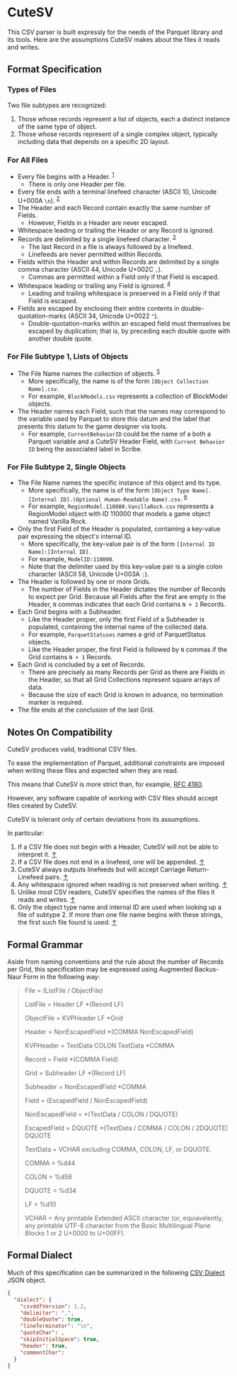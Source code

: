# CuteSV

This CSV parser is built expressly for the needs of the Parquet library and its tools.
Here are the assumptions CuteSV makes about the files it reads and writes.

## Format Specification

### Types of Files

Two file subtypes are recognized:
1. Those whose records represent a list of objects, each a distinct instance of the same type of object.
2. Those whose records represent of a single complex object, typically including data that depends on a specific 2D layout.

### For All Files

- Every file begins with a Header. <a id="Ref1"></a><sup>[1](#Note1)</sup>
    - There is only one Header per file.
- Every file ends with a terminal linefeed character  (ASCII 10, Unicode U+000A `\n`). <a id="Ref2"></a><sup>[2](#Note2)</sup>
- The Header and each Record contain exactly the same number of Fields.
    - However, Fields in a Header are never escaped.
- Whitespace leading or trailing the Header or any Record is ignored.
- Records are delimited by a single linefeed character. <a id="Ref3"></a><sup>[3](#Note3)</sup>
    - The last Record in a file is always followed by a linefeed.
    - Linefeeds are never permitted within Records.
- Fields within the Header and within Records are delimited by a single comma character (ASCII 44, Unicode U+002C `,`).
    - Commas are permitted within a Field only if that Field is escaped.
- Whitespace leading or trailing any Field is ignored. <a id="Ref4"></a><sup>[4](#Note4)</sup>
    - Leading and trailing whitespace is preserved in a Field only if that Field is escaped.
- Fields are escaped by enclosing their entire contents in double-quotation-marks (ASCII 34, Unicode U+0022 `"`).
    - Double-quotation-marks within an escaped field must themselves be escaped by duplication; that is, by preceding each double quote with another double quote.

### For File Subtype 1, Lists of Objects

- The File Name names the collection of objects. <a id="Ref5"></a><sup>[5](#Note5)</sup>
    - More specifically, the name is of the form `[Object Collection Name].csv`.
    - For example, `BlockModels.csv` represents a collection of BlockModel objects.
- The Header names each Field, such that the names may correspond to the variable used by Parquet to store this datum and the label that presents this datum to the game designer via tools.
    - For example, `CurrentBehaviorID` could be the name of a both a Parquet variable and a CuteSV Header Field, with `Current Behavior ID` being the associated label in Scribe.

### For File Subtype 2, Single Objects

- The File Name names the specific instance of this object and its type.
    - More specifically, the name is of the form `[Object Type Name].[Internal ID].(Optional Human-Readable Name).csv`. <a id="Ref6"></a><sup>[6](#Note6)</sup>
    - For example, `RegionModel.110000.VanillaRock.csv` represents a RegionModel object with ID 110000 that models a game object named Vanilla Rock.
- Only the first Field of the Header is populated, containing a key-value pair expressing the object's internal ID.
    - More specifically, the key-value pair is of the form `[Internal ID Name]:[Internal ID]`.
    - For example, `ModelID:110000`.
    - Note that the delimiter used by this key-value pair is a single colon character (ASCII 58, Unicode U+003A `:`).
- The Header is followed by one or more Grids.
    - The number of Fields in the Header dictates the number of Records to expect per Grid.  Because all Fields after the first are empty in the Header, `N` commas indicates that each Grid contains `N + 1` Records.
- Each Grid begins with a Subheader.
    - Like the Header proper, only the first Field of a Subheader is populated, containing the internal name of the collected data.
    - For example, `ParquetStatuses` names a grid of ParquetStatus objects.
    - Like the Header proper, the first Field is followed by `N` commas if the Grid contains `N + 1` Records.
- Each Grid is concluded by a set of Records.
    - There are precisely as many Records per Grid as there are Fields in the Header, so that all Grid Collections represent square arrays of data.
    - Because the size of each Grid is known in advance, no termination marker is required.
- The file ends at the conclusion of the last Grid.

## Notes On Compatibility

CuteSV produces valid, traditional CSV files.

To ease the implementation of Parquet, additional constraints are imposed when writing these files and expected when they are read.

This means that CuteSV is more strict than, for example, [RFC 4180](https://www.rfc-editor.org/rfc/rfc4180).

However, any software capable of working with CSV files should accept files created by CuteSV.

CuteSV is tolerant only of certain deviations from its assumptions.

In particular:

1. <a id="Note1"></a>If a CSV file does not begin with a Header, CuteSV will not be able to interpret it. [↑](#Ref1)
2. <a id="Note2"></a>If a CSV file does not end in a linefeed, one will be appended. [↑](#Ref2)
3. <a id="Note3"></a>CuteSV always outputs linefeeds but will accept Carriage Return-Linefeed pairs. [↑](#Ref3)
4. <a id="Note4"></a>Any whitespace ignored when reading is not preserved when writing. [↑](#Ref4)
5. <a id="Note5"></a>Unlike most CSV readers, CuteSV specifies the names of the files it reads and writes. [↑](#Ref5)
6. <a id="Note6"></a>Only the object type name and internal ID are used when looking up a file of subtype 2.  If more than one file name begins with these strings, the first such file found is used. [↑](#Ref6)

## Formal Grammar

Aside from naming conventions and the rule about the number of Records per Grid, this specification may be expressed using Augmented Backus-Naur Form in the following way:

> File = (ListFile / ObjectFile)
> 
> ListFile = Header LF \*(Record LF)
> 
> ObjectFile = KVPHeader LF \*Grid
> 
> Header = NonEscapedField \*(COMMA NonEscapedField)
> 
> KVPHeader = TextData COLON TextData \*COMMA
> 
> Record = Field \*(COMMA Field)
> 
> Grid = Subheader LF \*(Record LF)
> 
> Subheader = NonEscapedField \*COMMA
> 
> Field = (EscapedField / NonEscapedField)
> 
> NonEscapedField = \*(TextData / COLON / DQUOTE)
> 
> EscapedField = DQUOTE \*(TextData / COMMA / COLON / 2DQUOTE) DQUOTE
> 
> TextData = VCHAR *excluding* COMMA, COLON, LF, or DQUOTE.
> 
> COMMA = %d44
> 
> COLON = %d58
> 
> DQUOTE =  %d34
> 
> LF = %d10
> 
> VCHAR = Any printable Extended ASCII character (or, equiavelently, any printable UTF-8 character from the Basic Multilingual Plane Blocks 1 or 2 U+0000 to U+00FF).

## Formal Dialect

Much of this specification can be summarized in the following [CSV Dialect](https://specs.frictionlessdata.io//csv-dialect/) JSON object.

```json
{
  "dialect": {
    "csvddfVersion": 1.2,
    "delimiter": ",",
    "doubleQuote": true,
    "lineTerminator": "\n",
    "quoteChar": ,
    "skipInitialSpace": true,
    "header": true,
    "commentChar":
  }
}
```

